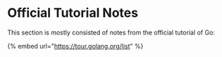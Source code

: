 # Official Tutorial Notes

This section is mostly consisted of notes from the official tutorial of Go:

{% embed url="https://tour.golang.org/list" %}

